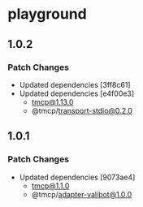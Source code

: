 # playground

## 1.0.2

### Patch Changes

- Updated dependencies [3ff8c61]
- Updated dependencies [e4f00e3]
    - tmcp@1.13.0
    - @tmcp/transport-stdio@0.2.0

## 1.0.1

### Patch Changes

- Updated dependencies [9073ae4]
    - tmcp@1.1.0
    - @tmcp/adapter-valibot@1.0.0
